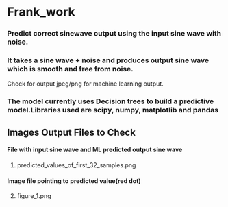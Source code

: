 # Frank_work
### Predict correct sinewave output using the input sine wave with noise.
### It takes a sine wave + noise and produces output sine wave which is smooth and free from noise.
Check for output jpeg/png for machine learning output.
### The model currently uses Decision trees to build a predictive model.Libraries used are scipy, numpy, matplotlib and pandas
## Images Output Files to Check
#### File with input sine wave and ML predicted output sine wave
1. predicted_values_of_first_32_samples.png
 #### Image file pointing to predicted value(red dot)
2. figure_1.png

